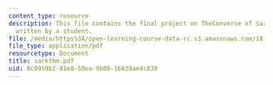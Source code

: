 ```yaml
---
content_type: resource
description: This file contains the final project on TheConverse of Sarkovskii?s Theorem
  written by a student.
file: /media/https%3A/open-learning-course-data-rc.s3.amazonaws.com/18-091-mathematical-exposition-spring-2005/8c0959b281e850ea9b0816839ae4c839_sarkthm.pdf
file_type: application/pdf
resourcetype: Document
title: sarkthm.pdf
uid: 8c0959b2-81e8-50ea-9b08-16839ae4c839
---
```

